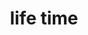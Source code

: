 ---
title: "life time"
description: "Life Time ball pen comes with a well-developed ink that provide a long writing life of pen.
Moreover, the tip used is of 0.7mm that give a bold and smooth writing. The pen itself comes in
5 premium colors."
features: [
               "NSTC 0.7mm pressure free tips.",
 "5 premium color body",
 "Bright ink with long life."
]
price: 4
---